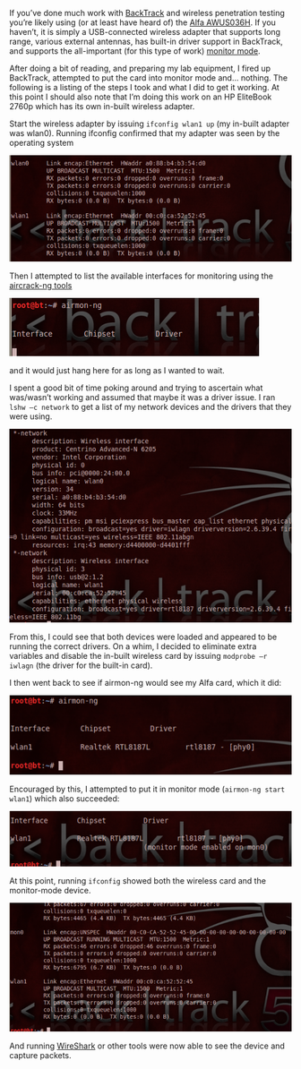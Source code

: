 If you’ve done much work with [BackTrack](http://backtrack-linux.org/) and wireless penetration testing you’re likely
using (or at least have heard of) the [Alfa AWUS036H](http://www.amazon.com/gp/product/B002BFMZR8/ref=as_li_ss_tl?ie=UTF8&tag=robgillenblog-20&linkCode=as2&camp=1789&creative=390957&creativeASIN=B002BFMZR8).
If you haven’t, it is simply a USB-connected wireless adapter that supports long range, various external antennas, has
built-in driver support in BackTrack, and supports the all-important (for this type of work)
[monitor mode](http://en.wikipedia.org/wiki/Monitor_mode).

After doing a bit of reading, and preparing my lab equipment, I fired up BackTrack, attempted to put the card into
monitor mode and… nothing. The following is a listing of the steps I took and what I did to get it working. At this
point I should also note that I’m doing this work on an HP EliteBook 2760p which has its own in-built wireless adapter.

Start the wireless adapter by issuing `ifconfig wlan1 up` (my in-built adapter was wlan0). Running ifconfig confirmed
that my adapter was seen by the operating system

<img alt='ifconfig01' src='/assets/images/ifconfig01.png' class='blogimage img-responsive'>

Then I attempted to list the available interfaces for monitoring using the [aircrack-ng tools](http://www.aircrack-ng.org/)

<img alt='airmon01' src='/assets/images/airmon01.png' class='blogimage img-responsive'>

and it would just hang here for as long as I wanted to wait.

I spent a good bit of time poking around and trying to ascertain what was/wasn’t working and assumed that maybe it was
a driver issue. I ran `lshw –c network` to get a list of my network devices and the drivers that they were using.

<img alt='lshw01' src='/assets/images/lshw01.png' class='blogimage img-responsive'>

From this, I could see that both devices were loaded and appeared to be running the correct drivers. On a whim, I
decided to eliminate extra variables and disable the in-built wireless card by issuing `modprobe –r iwlagn`
(the driver for the built-in card).

I then went back to see if airmon-ng would see my Alfa card, which it did:

<img alt='airmon02' src='/assets/images/airmon02.png' class='blogimage img-responsive'>

Encouraged by this, I attempted to put it in monitor mode (`airmon-ng start wlan1`) which also succeeded:

<img alt='airmon03' src='/assets/images/airmon03.png' class='blogimage img-responsive'>

At this point, running `ifconfig` showed both the wireless card and the monitor-mode device.

<img alt='ifconfig02' src='/assets/images/ifconfig02.png' class='blogimage img-responsive'>

And running [WireShark](http://www.wireshark.org/) or other tools were now able to see the device and capture packets.